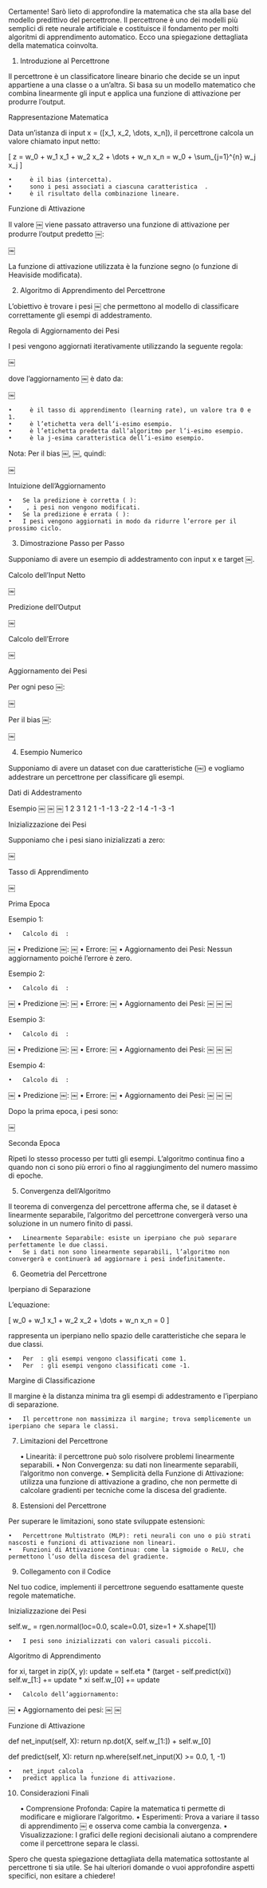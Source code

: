 Certamente! Sarò lieto di approfondire la matematica che sta alla base del modello predittivo del percettrone. Il percettrone è uno dei modelli più semplici di rete neurale artificiale e costituisce il fondamento per molti algoritmi di apprendimento automatico. Ecco una spiegazione dettagliata della matematica coinvolta.

1. Introduzione al Percettrone

Il percettrone è un classificatore lineare binario che decide se un input appartiene a una classe o a un’altra. Si basa su un modello matematico che combina linearmente gli input e applica una funzione di attivazione per produrre l’output.

Rappresentazione Matematica

Data un’istanza di input x = \([x_1, x_2, \dots, x_n]\), il percettrone calcola un valore chiamato input netto:

\[
z = w_0 + w_1 x_1 + w_2 x_2 + \dots + w_n x_n = w_0 + \sum_{j=1}^{n} w_j x_j
\]

	•	￼ è il bias (intercetta).
	•	￼ sono i pesi associati a ciascuna caratteristica ￼.
	•	￼ è il risultato della combinazione lineare.

Funzione di Attivazione

Il valore ￼ viene passato attraverso una funzione di attivazione per produrre l’output predetto ￼:

￼

La funzione di attivazione utilizzata è la funzione segno (o funzione di Heaviside modificata).

2. Algoritmo di Apprendimento del Percettrone

L’obiettivo è trovare i pesi ￼ che permettono al modello di classificare correttamente gli esempi di addestramento.

Regola di Aggiornamento dei Pesi

I pesi vengono aggiornati iterativamente utilizzando la seguente regola:

￼

dove l’aggiornamento ￼ è dato da:

￼

	•	￼ è il tasso di apprendimento (learning rate), un valore tra 0 e 1.
	•	￼ è l’etichetta vera dell’i-esimo esempio.
	•	￼ è l’etichetta predetta dall’algoritmo per l’i-esimo esempio.
	•	￼ è la j-esima caratteristica dell’i-esimo esempio.

Nota: Per il bias ￼, ￼, quindi:

￼

Intuizione dell’Aggiornamento

	•	Se la predizione è corretta (￼):
	•	￼, i pesi non vengono modificati.
	•	Se la predizione è errata (￼):
	•	I pesi vengono aggiornati in modo da ridurre l’errore per il prossimo ciclo.

3. Dimostrazione Passo per Passo

Supponiamo di avere un esempio di addestramento con input x e target ￼.

Calcolo dell’Input Netto

￼

Predizione dell’Output

￼

Calcolo dell’Errore

￼

Aggiornamento dei Pesi

Per ogni peso ￼:

￼

Per il bias ￼:

￼

4. Esempio Numerico

Supponiamo di avere un dataset con due caratteristiche (￼) e vogliamo addestrare un percettrone per classificare gli esempi.

Dati di Addestramento

Esempio	￼	￼	￼
1	2	3	1
2	1	-1	-1
3	-2	2	-1
4	-1	-3	-1

Inizializzazione dei Pesi

Supponiamo che i pesi siano inizializzati a zero:

￼

Tasso di Apprendimento

￼

Prima Epoca

Esempio 1:

	•	Calcolo di ￼:
￼
	•	Predizione ￼:
￼
	•	Errore:
￼
	•	Aggiornamento dei Pesi:
Nessun aggiornamento poiché l’errore è zero.

Esempio 2:

	•	Calcolo di ￼:
￼
	•	Predizione ￼:
￼
	•	Errore:
￼
	•	Aggiornamento dei Pesi:
￼
￼
￼

Esempio 3:

	•	Calcolo di ￼:
￼
	•	Predizione ￼:
￼
	•	Errore:
￼
	•	Aggiornamento dei Pesi:
￼
￼
￼

Esempio 4:

	•	Calcolo di ￼:
￼
	•	Predizione ￼:
￼
	•	Errore:
￼
	•	Aggiornamento dei Pesi:
￼
￼
￼

Dopo la prima epoca, i pesi sono:

￼

Seconda Epoca

Ripeti lo stesso processo per tutti gli esempi. L’algoritmo continua fino a quando non ci sono più errori o fino al raggiungimento del numero massimo di epoche.

5. Convergenza dell’Algoritmo

Il teorema di convergenza del percettrone afferma che, se il dataset è linearmente separabile, l’algoritmo del percettrone convergerà verso una soluzione in un numero finito di passi.

	•	Linearmente Separabile: esiste un iperpiano che può separare perfettamente le due classi.
	•	Se i dati non sono linearmente separabili, l’algoritmo non convergerà e continuerà ad aggiornare i pesi indefinitamente.

6. Geometria del Percettrone

Iperpiano di Separazione

L’equazione:

\[
w_0 + w_1 x_1 + w_2 x_2 + \dots + w_n x_n = 0
\]

rappresenta un iperpiano nello spazio delle caratteristiche che separa le due classi.

	•	Per ￼: gli esempi vengono classificati come 1.
	•	Per ￼: gli esempi vengono classificati come -1.

Margine di Classificazione

Il margine è la distanza minima tra gli esempi di addestramento e l’iperpiano di separazione.

	•	Il percettrone non massimizza il margine; trova semplicemente un iperpiano che separa le classi.

7. Limitazioni del Percettrone

	•	Linearità: il percettrone può solo risolvere problemi linearmente separabili.
	•	Non Convergenza: su dati non linearmente separabili, l’algoritmo non converge.
	•	Semplicità della Funzione di Attivazione: utilizza una funzione di attivazione a gradino, che non permette di calcolare gradienti per tecniche come la discesa del gradiente.

8. Estensioni del Percettrone

Per superare le limitazioni, sono state sviluppate estensioni:

	•	Percettrone Multistrato (MLP): reti neurali con uno o più strati nascosti e funzioni di attivazione non lineari.
	•	Funzioni di Attivazione Continua: come la sigmoide o ReLU, che permettono l’uso della discesa del gradiente.

9. Collegamento con il Codice

Nel tuo codice, implementi il percettrone seguendo esattamente queste regole matematiche.

Inizializzazione dei Pesi

self.w_ = rgen.normal(loc=0.0, scale=0.01, size=1 + X.shape[1])

	•	I pesi sono inizializzati con valori casuali piccoli.

Algoritmo di Apprendimento

for xi, target in zip(X, y):
    update = self.eta * (target - self.predict(xi))
    self.w_[1:] += update * xi
    self.w_[0] += update

	•	Calcolo dell’aggiornamento:
￼
	•	Aggiornamento dei pesi:
￼
￼

Funzione di Attivazione

def net_input(self, X):
    return np.dot(X, self.w_[1:]) + self.w_[0]

def predict(self, X):
    return np.where(self.net_input(X) >= 0.0, 1, -1)

	•	net_input calcola ￼.
	•	predict applica la funzione di attivazione.

10. Considerazioni Finali

	•	Comprensione Profonda: Capire la matematica ti permette di modificare e migliorare l’algoritmo.
	•	Esperimenti: Prova a variare il tasso di apprendimento ￼ e osserva come cambia la convergenza.
	•	Visualizzazione: I grafici delle regioni decisionali aiutano a comprendere come il percettrone separa le classi.

Spero che questa spiegazione dettagliata della matematica sottostante al percettrone ti sia utile. Se hai ulteriori domande o vuoi approfondire aspetti specifici, non esitare a chiedere!